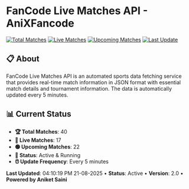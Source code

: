 # FanCode Live Matches API - AniXFancode

[![Total Matches](https://img.shields.io/badge/Total%20Matches-40-blue)](https://github.com/AniketSainiOp/AniXFancode)
[![Live Matches](https://img.shields.io/badge/Live%20Matches-17-red)](https://github.com/AniketSainiOp/AniXFancode)
[![Upcoming Matches](https://img.shields.io/badge/Upcoming%20Matches-22-green)](https://github.com/AniketSainiOp/AniXFancode)
[![Last Update](https://img.shields.io/badge/Last%20Update-04%3A10%3A19%20PM%2021-08-2025-orange)](https://github.com/AniketSainiOp/AniXFancode)

## 📋 About

FanCode Live Matches API is an automated sports data fetching service that provides real-time match information in JSON format with essential match details and tournament information. The data is automatically updated every 5 minutes.

## 📊 Current Status

- **🏆 Total Matches**: 40
- **🔴 Live Matches**: 17
- **🟢 Upcoming Matches**: 22
- **📡 Status**: Active & Running
- **⏰ Update Frequency**: Every 5 minutes

**Last Updated**: 04:10:19 PM 21-08-2025 • **Status**: Active • **Version**: 2.0 • **Powered by Aniket Saini**
